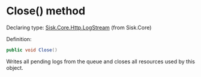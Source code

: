 <!--

Copyrights 2023 Sisk Framework - CypherPotato
Published under MIT license

!!! DO NOT EDIT THIS FILE !!!
This file was generated by a tool in the Sisk package. To edit the information in this documentation,
edit the XML documentation present in the Sisk source code.

-->


# Close() method

Declaring type: [Sisk.Core.Http.LogStream](/spec/Sisk.Core.Http.LogStream.md) (from Sisk.Core)


Definition:

```cs
public void Close()
```

Writes all pending logs from the queue and closes all resources used by this object.

